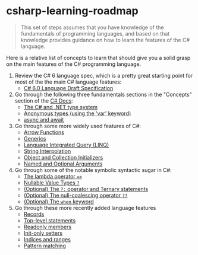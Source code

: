 # csharp-learning-roadmap

> This set of steps assumes that you have knowledge of the fundamentals of programming languages, and based on that knowledge provides guidance on how to learn the features of the C# language. 

Here is a relative list of concepts to learn that should give you a solid grasp on the main features of the C# programming language. 

1. Review the C# 6 language spec, which is a pretty great starting point for most of the the main C# language features:
   - [C# 6.0 Language Draft Specification](https://docs.microsoft.com/en-us/dotnet/csharp/language-reference/language-specification/introduction)
2. Go through the following three fundamentals sections in the "Concepts" section of the [C# Docs](https://docs.microsoft.com/en-us/dotnet/csharp/):
   - [The C# and .NET type system](https://docs.microsoft.com/en-us/dotnet/csharp/fundamentals/types/)
   - [Anonymous types (using the 'var' keyword)](https://docs.microsoft.com/en-us/dotnet/csharp/fundamentals/types/anonymous-types)
   - [async and await](https://docs.microsoft.com/en-us/dotnet/csharp/programming-guide/concepts/async/)
3. Go through some more widely used features of C#:
   - [Arrow Functions](https://docs.microsoft.com/en-us/dotnet/csharp/programming-guide/statements-expressions-operators/expression-bodied-members)
   - [Generics](https://docs.microsoft.com/en-us/dotnet/csharp/fundamentals/types/generics)
   - [Language Integrated Query (LINQ)](https://docs.microsoft.com/en-us/dotnet/csharp/linq/)
   - [String Interpolation](https://docs.microsoft.com/en-us/dotnet/csharp/language-reference/tokens/interpolated)
   - [Object and Collection Initializers](https://docs.microsoft.com/en-us/dotnet/csharp/programming-guide/classes-and-structs/object-and-collection-initializers)
   - [Named and Optional Arguments](https://docs.microsoft.com/en-us/dotnet/csharp/programming-guide/classes-and-structs/named-and-optional-arguments)
4. Go through some of the notable symbolic syntactic sugar in C#:
   - [The lambda operator `=>`](https://docs.microsoft.com/en-us/dotnet/csharp/language-reference/operators/lambda-operator) 
   - [Nullable Value Types `?`](https://docs.microsoft.com/en-us/dotnet/csharp/language-reference/builtin-types/nullable-value-types)
   - [(Optional) The `?:` operator and Ternary statements](https://docs.microsoft.com/en-us/dotnet/csharp/language-reference/operators/conditional-operator)
   - [(Optional) The null-coalescing operator `??`](https://docs.microsoft.com/en-us/dotnet/csharp/language-reference/operators/null-coalescing-operator)
   - [(Optional) The `when` keyword](https://docs.microsoft.com/en-us/dotnet/csharp/language-reference/keywords/when)
5. Go through these more recently added language features
   - [Records](https://docs.microsoft.com/en-us/dotnet/csharp/whats-new/csharp-9#record-types)
   - [Top-level statements](https://docs.microsoft.com/en-us/dotnet/csharp/whats-new/csharp-9#top-level-statements)
   - [Readonly members](https://docs.microsoft.com/en-us/dotnet/csharp/whats-new/csharp-8#readonly-members)
   - [Init-only setters](https://docs.microsoft.com/en-us/dotnet/csharp/whats-new/csharp-9#init-only-setters)
   - [Indices and ranges](https://docs.microsoft.com/en-us/dotnet/csharp/whats-new/csharp-8#indices-and-ranges)
   - [Pattern matching](https://docs.microsoft.com/en-us/dotnet/csharp/whats-new/csharp-7#pattern-matching)
